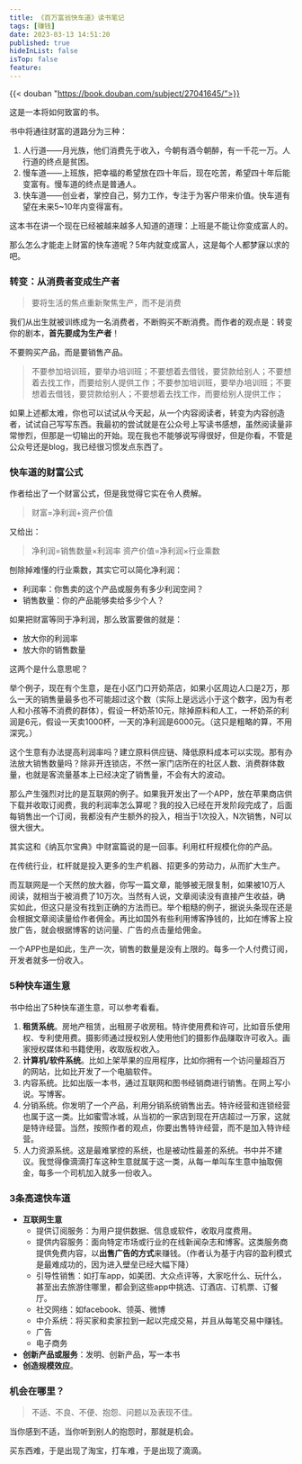 ```yaml
---
title: 《百万富翁快车道》读书笔记
tags: [赚钱]
date: 2023-03-13 14:51:20
published: true
hideInList: false
isTop: false
feature: 
---
```


{{< douban "https://book.douban.com/subject/27041645/">}}

这是一本将如何致富的书。

书中将通往财富的道路分为三种：
1. 人行道——月光族，他们消费先于收入，今朝有酒今朝醉，有一千花一万。人行道的终点是贫困。
2. 慢车道——上班族，把幸福的希望放在四十年后，现在吃苦，希望四十年后能变富有。慢车道的终点是普通人。
3. 快车道——创业者，掌控自己，努力工作，专注于为客户带来价值。快车道有望在未来5~10年内变得富有。

这本书在讲一个现在已经被越来越多人知道的道理：上班是不能让你变成富人的。

那么怎么才能走上财富的快车道呢？5年内就变成富人，这是每个人都梦寐以求的吧。

### 转变：从消费者变成生产者

> 要将生活的焦点重新聚焦生产，而不是消费

我们从出生就被训练成为一名消费者，不断购买不断消费。而作者的观点是：转变你的剧本，**首先要成为生产者**！

不要购买产品，而是要销售产品。

> 不要参加培训班，要举办培训班；不要想着去借钱，要贷款给别人；不要想着去找工作，而要给别人提供工作；不要参加培训班，要举办培训班；不要想着去借钱，要贷款给别人；不要想着去找工作，而要给别人提供工作；

如果上述都太难，你也可以试试从今天起，从一个内容阅读者，转变为内容创造者，试试自己写写东西。我最初的尝试就是在公众号上写读书感想，虽然阅读量非常惨烈，但那是一切输出的开始。现在我也不能够说写得很好，但是你看，不管是公众号还是blog，我已经很习惯发点东西了。

### 快车道的财富公式

作者给出了一个财富公式，但是我觉得它实在令人费解。

> 财富=净利润+资产价值

又给出：
> 净利润=销售数量×利润率
> 资产价值=净利润×行业乘数

刨除掉难懂的行业乘数，其实它可以简化净利润：
- 利润率：你售卖的这个产品或服务有多少利润空间？
- 销售数量：你的产品能够卖给多少个人？

如果把财富等同于净利润，那么致富要做的就是：
- 放大你的利润率
- 放大你的销售数量

这两个是什么意思呢？

举个例子，现在有个生意，是在小区门口开奶茶店，如果小区周边人口是2万，那么一天的销售量最多也不可能超过这个数（实际上是远远小于这个数字，因为有老人和小孩等不消费的群体），假设一杯奶茶10元，除掉原料和人工，一杯奶茶的利润是6元，假设一天卖1000杯，一天的净利润是6000元。（这只是粗略的算，不用深究。）

这个生意有办法提高利润率吗？建立原料供应链、降低原料成本可以实现。那有办法放大销售数量吗？除非开连锁店，不然一家门店所在的社区人数、消费群体数量，也就是客流量基本上已经决定了销售量，不会有大的波动。

那么产生强烈对比的是互联网的例子。如果我开发出了一个APP，放在苹果商店供下载并收取订阅费，我的利润率怎么算呢？我的投入已经在开发阶段完成了，后面每销售出一个订阅，我都没有产生额外的投入，相当于1次投入，N次销售，N可以很大很大。

其实这和《纳瓦尔宝典》中财富篇说的是一回事。利用杠杆规模化你的产品。

在传统行业，杠杆就是投入更多的生产机器、招更多的劳动力，从而扩大生产。

而互联网是一个天然的放大器，你写一篇文章，能够被无限复制，如果被10万人阅读，就相当于被消费了10万次。当然有人说，文章阅读没有直接产生收益，确实如此，但这只是没有找到正确的方法而已。举个粗糙的例子，据说头条现在还是会根据文章阅读量给作者佣金。再比如国外有些利用博客挣钱的，比如在博客上投放广告，就会根据博客的访问量、广告的点击量给佣金。

一个APP也是如此，生产一次，销售的数量是没有上限的。每多一个人付费订阅，开发者就多一份收入。

### 5种快车道生意

书中给出了5种快车道生意，可以参考看看。

1. **租赁系统**。房地产租赁，出租房子收房租。特许使用费和许可，比如音乐使用权、专利使用费。摄影师通过授权别人使用他们的摄影作品赚取许可收入。画家授权媒体和书籍使用，收取版权收入。
2. **计算机/软件系统**。比如上架苹果的应用程序，比如你拥有一个访问量超百万的网站，比如比开发了一个电脑软件。
3. 内容系统。比如出版一本书，通过互联网和图书经销商进行销售。在网上写小说。写博客。
4. 分销系统。你发明了一个产品，利用分销系统销售出去。特许经营和连锁经营也属于这一类。比如蜜雪冰城，从当初的一家店到现在开店超过一万家，这就是特许经营。当然，按照作者的观点，你要出售特许经营，而不是加入特许经营。
5. 人力资源系统。这是最难掌控的系统，也是被动性最差的系统。书中并不建议。我觉得像滴滴打车这种生意就属于这一类，从每一单叫车生意中抽取佣金，每多一个司机加入就多一份收入。

### 3条高速快车道

- **互联网生意**
	- 提供订阅服务：为用户提供数据、信息或软件，收取月度费用。
	- 提供内容服务：面向特定市场或行业的在线新闻杂志和博客。这类服务商提供免费内容，以**出售广告的方式**来赚钱。（作者认为基于内容的盈利模式是最难成功的，因为进入壁垒已经大幅下降）
	- 引导性销售：如打车app，如美团、大众点评等，大家吃什么、玩什么，甚至出去旅游住哪里，都会到这些app中挑选、订酒店、订机票、订餐厅。
	- 社交网络：如facebook、领英、微博
	- 中介系统：将买家和卖家拉到一起以完成交易，并且从每笔交易中赚钱。
	- 广告
	- 电子商务
- **创新产品或服务**：发明、创新产品，写一本书
- **创造规模效应**。

### 机会在哪里？

> 不适、不良、不便、抱怨、问题以及表现不佳。

当你感到不适，当你听到别人的抱怨时，那就是机会。

买东西难，于是出现了淘宝，打车难，于是出现了滴滴。

